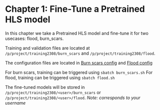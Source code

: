 # Chapter 1: Fine-Tune a Pretrained HLS model
In this chapter we take a Pretrained HLS model and fine-tune it for two usecases: flood, burn_scars.

Training and validation files are located at `/p/project/training2308/burn_scars` and `/p/project/training2308/flood`.

The configuration files are located in [Burn scars config](mmsegmentation/configs/burn_scars_config/geospatial_fm_config.py) and [Flood config](mmsegmentation/configs/flood_config/geospatial_fm_config.py)

For burn scars, training can be triggered using `sbatch burn_scars.sh`
For flood, training can be triggered using `sbatch flood.sh`

The fine-tuned models will be stored in `/p/project/training2308/<user>/burn_scars` or `/p/project/training2308/<user>/flood`. *Note: <user> corresponds to your username*
